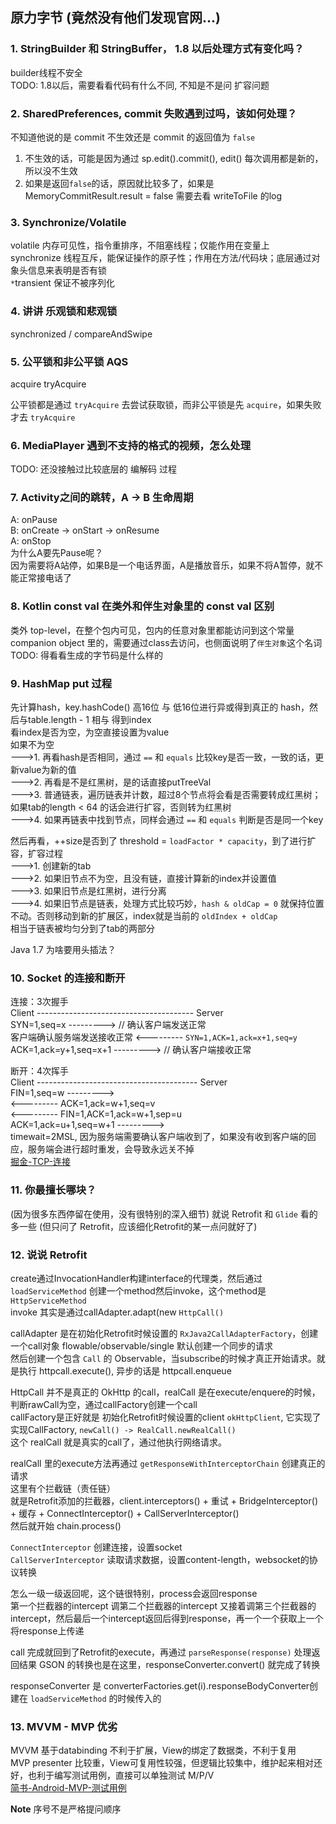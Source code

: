 原力字节 (竟然没有他们发现官网...)
-----

### 1. StringBuilder 和 StringBuffer， 1.8 以后处理方式有变化吗？
builder线程不安全<br>
TODO: 1.8以后，需要看看代码有什么不同, 不知是不是问 扩容问题


### 2. SharedPreferences, commit 失败遇到过吗，该如何处理？
不知道他说的是 commit 不生效还是 commit 的返回值为 `false`
1. 不生效的话，可能是因为通过 sp.edit().commit(), edit() 每次调用都是新的，所以没不生效
2. 如果是返回`false`的话，原因就比较多了，如果是 MemoryCommitResult.result = false 需要去看 writeToFile 的log


### 3. Synchronize/Volatile
volatile 内存可见性，指令重排序，不阻塞线程；仅能作用在变量上<br>
synchronize 线程互斥，能保证操作的原子性；作用在方法/代码块；底层通过对象头信息来表明是否有锁<br>
`*`transient 保证不被序列化<br>


### 4. 讲讲 乐观锁和悲观锁
synchronized / compareAndSwipe


### 5. 公平锁和非公平锁 AQS
acquire tryAcquire

公平锁都是通过 `tryAcquire` 去尝试获取锁，而非公平锁是先 `acquire`，如果失败才去 `tryAcquire`


### 6. MediaPlayer 遇到不支持的格式的视频，怎么处理
TODO: 还没接触过比较底层的 编解码 过程


### 7. Activity之间的跳转，A -> B 生命周期
A: onPause<br>
B: onCreate -> onStart -> onResume<br>
A: onStop<br>
为什么A要先Pause呢？<br>
因为需要将A站停，如果B是一个电话界面，A是播放音乐，如果不将A暂停，就不能正常接电话了<br>


### 8. Kotlin const val 在类外和伴生对象里的 const val 区别
类外 top-level，在整个包内可见，包内的任意对象里都能访问到这个常量<br>
companion object 里的，需要通过class去访问，也侧面说明了`伴生对象`这个名词<br>
TODO: 得看看生成的字节码是什么样的


### 9. HashMap put 过程
先计算hash，key.hashCode() 高16位 与 低16位进行异或得到真正的 hash，然后与table.length - 1 相与 得到index<br>
看index是否为空，为空直接设置为value<br>
    如果不为空<br>
--->1. 再看hash是否相同，通过 `==` 和 `equals` 比较key是否一致，一致的话，更新value为新的值<br>
--->2. 再看是不是红黑树，是的话直接putTreeVal<br>
--->3. 普通链表，遍历链表并计数，超过8个节点将会看是否需要转成红黑树；如果tab的length < 64 的话会进行扩容，否则转为红黑树<br>
--->4. 如果再链表中找到节点，同样会通过 `==` 和 `equals` 判断是否是同一个key<br>


然后再看，++size是否到了 threshold = `loadFactor * capacity`，到了进行扩容，扩容过程<br>
--->1. 创建新的tab<br>
--->2. 如果旧节点不为空，且没有链，直接计算新的index并设置值<br>
--->3. 如果旧节点是红黑树，进行分离<br>
--->4. 如果旧节点是链表，处理方式比较巧妙，`hash & oldCap = 0` 就保持位置不动。否则移动到新的扩展区，index就是当前的 `oldIndex + oldCap`<br>
       相当于链表被均匀分到了tab的两部分<br>


Java 1.7 为啥要用头插法？


### 10. Socket 的连接和断开
连接：3次握手<br>
Client --------------------------------------- Server<br>
SYN=1,seq=x               --------->    // 确认客户端发送正常<br>
客户端确认服务端发送接收正常 <---------    `SYN=1,ACK=1,ack=x+1,seq=y`<br>
ACK=1,ack=y+1,seq=x+1     --------->    // 确认客户端接收正常<br>


断开：4次挥手<br>
Client ---------------------------------------- Server<br>
FIN=1,seq=w               ---------><br>
                          <---------   ACK=1,ack=w+1,seq=v<br>
                          <---------   FIN=1,ACK=1,ack=w+1,sep=u<br>
ACK=1,ack=u+1,seq=w+1     ---------><br>
timewait=2MSL, 因为服务端需要确认客户端收到了，如果没有收到客户端的回应，服务端会进行超时重发，会导致永远关不掉<br>
[掘金-TCP-连接](https://juejin.im/post/5b1d34eb6fb9a01e7d5c3e25)


### 11. 你最擅长哪块？
(因为很多东西停留在使用，没有很特别的深入细节) 就说 Retrofit 和 `Glide` 看的多一些 (但只问了 Retrofit，应该细化Retrofit的某一点问就好了)


### 12. 说说 Retrofit

create通过InvocationHandler构建interface的代理类，然后通过 `loadServiceMethod` 创建一个method然后invoke，这个method是 `HttpServiceMethod`<br>
invoke 其实是通过callAdapter.adapt(new `HttpCall()`<br>

callAdapter 是在初始化Retrofit时候设置的 `RxJava2CallAdapterFactory`，创建一个call对象 flowable/observable/single 默认创建一个同步的请求<br>
然后创建一个包含 `Call` 的 Observable，当subscribe的时候才真正开始请求。就是执行 httpcall.execute(), 异步的话是 httpcall.enqueue<br>

HttpCall 并不是真正的 OkHttp 的call，realCall 是在execute/enquere的时候，判断rawCall为空，通过callFactory创建一个call<br>
callFactory是正好就是 初始化Retrofit时候设置的client `okHttpClient`, 它实现了实现CallFactory, `newCall() -> RealCall.newRealCall()`<br>
这个 realCall 就是真实的call了，通过他执行网络请求。<br>

realCall 里的execute方法再通过 `getResponseWithInterceptorChain` 创建真正的请求<br>
这里有个拦截链（责任链）<br>
就是Retrofit添加的拦截器，client.interceptors() + 重试 + BridgeInterceptor() + 缓存 + ConnectInterceptor() + CallServerInterceptor()<br>
然后就开始 chain.process()<br>

`ConnectInterceptor` 创建连接，设置socket<br>
`CallServerInterceptor` 读取请求数据，设置content-length，websocket的协议转换<br>

怎么一级一级返回呢，这个链很特别，process会返回response<br>
第一个拦截器的intercept 调第二个拦截器的intercept 又接着调第三个拦截器的 intercept，然后最后一个intercept返回后得到response，再一个一个获取上一个将response上传递<br>

call 完成就回到了Retrofit的execute，再通过 `parseResponse(response)` 处理返回结果 GSON 的转换也是在这里，responseConverter.convert() 就完成了转换<br>

responseConverter 是 converterFactories.get(i).responseBodyConverter创建在 `loadServiceMethod` 的时候传入的


### 13. MVVM - MVP 优劣
MVVM 基于databinding 不利于扩展，View的绑定了数据类，不利于复用<br>
MVP  presenter 比较重，View可复用性较强，但逻辑比较集中，维护起来相对还好，也利于编写测试用例，直接可以单独测试 M/P/V<br>
[简书-Android-MVP-测试用例](https://www.jianshu.com/p/cf446be43ae8)<br>


**Note** 序号不是严格提问顺序
